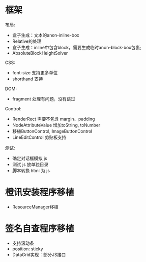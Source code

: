 框架
====

布局:
- 盒子生成：文本的anon-inline-box
- Relative的处理
- 盒子生成：inline中包含block，需要生成临时anon-block-box包裹;
- AbsoluteBlockHeightSolver

CSS:
- font-size 支持更多单位
- shorthand 支持

DOM:
- fragment 处理有问题，没有跳过

Control:
- RenderRect 需要不包含 margin、padding
- NodeAttributeValue 增加toString, toNumber
- 移植ButtonControl, ImageButtonControl
- LineEditControl 剪贴板支持

测试:
- 确定对话框模拟 js
- 测试 js 放单独目录
- 脚本转换 html 为 js

橙讯安装程序移植
====

- ResourceManager移植

签名自查程序移植
====

- 支持滚动条
- position: sticky
- DataGrid实现：部分JS接口
